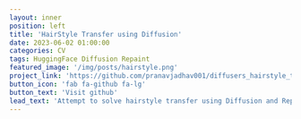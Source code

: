 ```yaml
---
layout: inner
position: left
title: 'HairStyle Transfer using Diffusion'
date: 2023-06-02 01:00:00
categories: CV
tags: HuggingFace Diffusion Repaint
featured_image: '/img/posts/hairstyle.png'
project_link: 'https://github.com/pranavjadhav001/diffusers_hairstyle_transfer'
button_icon: 'fab fa-github fa-lg'
button_text: 'Visit github'
lead_text: 'Attempt to solve hairstyle transfer using Diffusion and Repaint paper'
---
```

